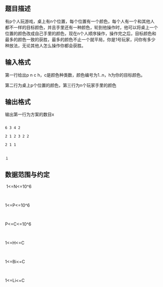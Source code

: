 ## 题目描述

<div>
 有p个人玩游戏，桌上有n个位置，每个位置有一个颜色，每个人有一个和其他人都不一样的目标颜色，并且手里还有一种颜色，轮到他操作时，他可以将桌上一个位置的颜色改成自己手里的颜色，现在n个人顺序操作，操作完之后，目标颜色和最多的颜色一致的获胜，最多的颜色不止一个就平局，你是1号玩家，问你有多少种放法，无论其他人怎么操作你都会获胜。 
</div> 
<div></div> 
<p></p>

## 输入格式

<div>
 第一行给出p n c h，c是颜色种类数，颜色编号为1..n，h为你的目标颜色。 
</div> 
<div>
 第二行为桌上p个位置的颜色，第三行为n个玩家手里的颜色 
</div> 
<div></div> 
<p></p>

## 输出格式

<div>
 输出第一行为方案的数目x
</div> 
<div></div> 
<p></p>

```input1
6 3 4 2
2 1 2 3 2 2
2 1 1
```
```output1
１
```
## 数据范围与约定

<p> 1<=N<=10^6</p>
<br> 
<div>
 1<=P<=10^6
</div>
<br> 
<div>
 P<=C<=10^6
</div>
<br> 
<div>
 1<=H<=C
</div>
<br> 
<div>
 1<=Bi<=C
</div>
<br> 
<div>
 1<=Li<=C
</div>


